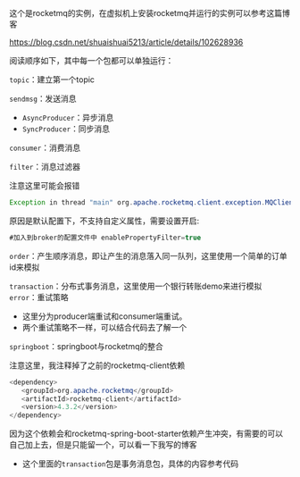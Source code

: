 这个是rocketmq的实例，在虚拟机上安装rocketmq并运行的实例可以参考这篇博客

 https://blog.csdn.net/shuaishuai5213/article/details/102628936

阅读顺序如下，其中每一个包都可以单独运行：

`topic`：建立第一个topic

`sendmsg`：发送消息

+ `AsyncProducer`：异步消息
+ `SyncProducer`：同步消息

`consumer`：消费消息

`filter`：消息过滤器

注意这里可能会报错

```java
Exception in thread "main" org.apache.rocketmq.client.exception.MQClientException: CODE: 1  DESC: The broker does not support consumer to filter message by SQL92 For more information, please visit the url, http://rocketmq.apache.org/docs/faq/    at org.apache.rocketmq.client.impl.MQClientAPIImpl.checkClientInBroker(MQClientAPIImpl.j ava:2089)    at org.apache.rocketmq.client.impl.factory.MQClientInstance.checkClientInBroker(MQClient Instance.java:432)    at org.apache.rocketmq.client.impl.consumer.DefaultMQPushConsumerImpl.start(DefaultMQPus hConsumerImpl.java:633)    at org.apache.rocketmq.client.consumer.DefaultMQPushConsumer.start(DefaultMQPushConsumer .java:520)    at cn.itcast.rocketmq.ConsumerFilterDemo.main(ConsumerFilterDemo.java:39)
```

原因是默认配置下，不支持自定义属性，需要设置开启:

```java
#加入到broker的配置文件中 enablePropertyFilter=true
```

`order`：产生顺序消息，即让产生的消息落入同一队列，这里使用一个简单的订单id来模拟

`transaction`：分布式事务消息，这里使用一个银行转账demo来进行模拟
`error`：重试策略

+ 这里分为producer端重试和consumer端重试。 
+ 两个重试策略不一样，可以结合代码去了解一个



`springboot`：springboot与rocketmq的整合

注意这里，我注释掉了之前的rocketmq-client依赖

```java
<dependency>
   <groupId>org.apache.rocketmq</groupId>
   <artifactId>rocketmq-client</artifactId>
   <version>4.3.2</version>
</dependency>
```

因为这个依赖会和rocketmq-spring-boot-starter依赖产生冲突，有需要的可以自己加上去，但是只能留一个，可以看一下我写的博客

[点击这里]: https://blog.csdn.net/shuaishuai5213/article/details/102665133



+ 这个里面的`transaction`包是事务消息包，具体的内容参考代码

